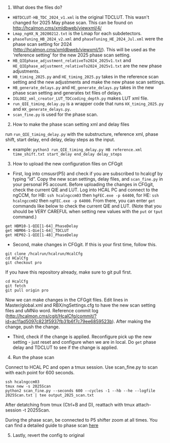 1. What does the files do?
 
 - `HBTDCLUT-HB_TDC_2024_v1.xml` is the original TDCLUT. This wasn't changed for 2025 May phase scan. This can be found on http://hcalmon.cms/xmldbweb/viewxml/4/
 -  `Lmap_ngHX_N_20200212.txt` is the Lmap for each subdetectors.
 - `phaseTuning_HB_2024_v2.xml` and `phaseTuning_HE_2024_Jul.xml` were the phase scan setting for 2024 (http://hcalmon.cms/xmldbweb/viewxml/1/). This will be used as the 'reference setting' for the new 2025 phase scan setting.
 - `HB_QIEphase_adjustment_relativeTo2024_2025v1.txt` and `HE_QIEphase_adjustment_relativeTo2024_2025v1.txt` are the new phase adjustments.
 - `HB_timing_2025.py` and `HE_timing_2025.py` takes in the reference scan setting and the new adjustments and make the new phase scan settings.
 - `HB_generate_delays.py` and `HE_generate_delays.py` takes in the new phase scan setting and generates txt files of delays.
 - `IGLOO2_xml_creator_LUT_TDCcoding_depth.py` makes LUT xml file.
 - `run_QIE_timing_delay.py` is a wrapper code that runs `HX_timing_2025.py` and `HX_generate_delays.py`.
 - `scan_fine.py` is used for the phase scan.

2. How to make the phase scan setting xml and delay files

run `run_QIE_timing_delay.py` with the substructure, reference xml, phase shift, start delay, end delay, delay steps as the input.
- example: `python3 run_QIE_timing_delay.py HB reference.xml time_shift.txt start_delay end_delay delay_steps`

3. How to upload the new configuration files on CFGgit

- First, log into cmsusr(P5) and check if you are subscribed to hcalcgf by typing “id”. Copy the new scan settings, delay files, and `scan_fine.py` in your personal P5 account.
  Before uploading the changes in CFGgit, check the current QIE and LUT. Log into HCAL PC and connect to the ngCCM, for HB: `ssh hcalngccm03` then `hgFEC.exe -p 64400`, for HE: `ssh hcalngccm02` then `ngFEC.exe -p 64000`.
  From there, you can enter `get` commands like below to check the current QIE and LUT. (Note that you should be VERY CAREFUL when setting new values with the `put` or `tput` command.)

```
get HBM10-1-QIE[1-64]_PhaseDelay
get HBM06-1-Qie[1-64]_TDCLUT
get HEP02-1-QIE[1-48]_PhaseDelay
```

- Second, make changes in CFGgit. If this is your first time, follow this.
```
git clone /hcalrun/hcalrun/HcalCfg
cd HCalCfg
git checkout pro
```
If you have this repository already, make sure to git pull first.
```
cd HcalCfg
git fetch
git pull origin pro
```
Now we can make changes in the CFGgit files. Edit lines in Master/global.xml and RBX/ngSettings.cfg to have the new scan setting files and uMNio word. 
Reference commit log (http://hcalmon.cms/cgit/HcalCfg/commit/?id=ac11ad5097c823f5937fb31b6f7c79ee6859523b). After making the change, push the change.

- Third, check if the change is applied.
Reconfigure pick up the new setting - just reset and configure when we are in local.
Do `get` phase delay and TDCLUT to see if the change is applied.

4. Run the phase scan

Connect to HCAL PC and open a tmux session. Use scan_fine.py to scan with each point for 600 seconds.
```
ssh hcalngccm03
tmux new -s 2025Scan
python2 scan_fine.py --seconds 600 --cycles -1 --hb --he --logfile 2025Scan.txt | tee output_2025_scan.txt
```
After detatching from tmux (Ctrl+B and D), reattach with tmux attach-session -t 2025Scan.

During the phase scan, be connected to P5 shifter zoom at all times.
You can find a detailed guide to phase scan [here](https://github.com/gk199/QIE_PhaseScan/blob/main/QIE_Scan.md)

5. Lastly, revert the config to original

